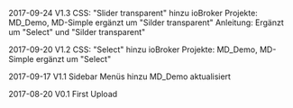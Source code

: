 2017-09-24 V1.3 
CSS: "Slider transparent" hinzu
ioBroker Projekte: MD_Demo, MD-Simple ergänzt um "Silder transparent"
Anleitung: Ergänzt um "Select" und "Silder transparent"

2017-09-20 V1.2
CSS: "Select" hinzu
ioBroker Projekte: MD_Demo, MD-Simple ergänzt um "Select"

2017-09-17 V1.1
Sidebar Menüs hinzu
MD_Demo aktualisiert

2017-08-20 V0.1
First Upload
